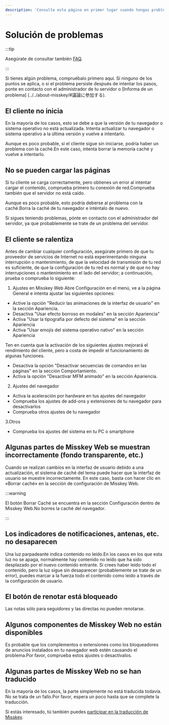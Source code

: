 ```yaml
---
description: 'Consulta esta página en primer lugar cuando tengas problemas para utilizar Misskey.'
---
```


# Solución de problemas

:::tip

Asegúrate de consultar también [FAQ](./faq.md).

:::

Si tienes algún problema, compruébalo primero aquí.
Si ninguno de los puntos se aplica, o si el problema persiste después de intentar los pasos, ponte en contacto con el administrador de tu servidor o [Informa de un problema] (../../about-misskey/#議論に参加する).

## El cliente no inicia

En la mayoría de los casos, esto se debe a que la versión de tu navegador o sistema operativo no está actualizada.
Intenta actualizar tu navegador o sistema operativo a la última versión y vuelve a intentarlo.

Aunque es poco probable, si el cliente sigue sin iniciarse, podría haber un problema con la caché.En este caso, intenta borrar la memoria caché y vuelve a intentarlo.

## No se pueden cargar las páginas

Si tu cliente se carga correctamente, pero obtienes un error al intentar cargar el contenido, comprueba primero tu conexión de red.Comprueba también que el servidor no está caído.

Aunque es poco probable, esto podría deberse al problema con la caché.Borra la caché de tu navegador e inténtalo de nuevo.

Si sigues teniendo problemas, pónte en contacto con el administrador del servidor, ya que probablemente se trate de un problema del servidor.

## El cliente se ralentiza

Antes de cambiar cualquier configuración, asegúrate primero de que tu proveedor de servicios de Internet no está experimentando ninguna interrupción o mantenimiento, de que la velocidad de transmisión de tu red es suficiente, de que la configuración de tu red es normal y de que no hay interrupciones o mantenimiento en el lado del servidor; a continuación, prueba o comprueba lo siguiente:

1. Ajustes en Misskey Web
  Abre Configuración en el menú, ve a la página General e intenta ajustar las siguientes opciones:

- Active la opción "Reducir las animaciones de la interfaz de usuario" en la sección Apariencia.
- Desactiva "Usar efecto borroso en modales" en la sección Apariencia"
- Activa "Usar la tipografía por defecto del sistema" en la sección Apariencia
- Activa "Usar emojis del sistema operativo nativo" en la sección Apariencia

Ten en cuenta que la activación de los siguientes ajustes mejorará el rendimiento del cliente, pero a costa de impedir el funcionamiento de algunas funciones.

- Desactiva  la opción "Desactivar secuencias de comandos en las páginas" en la sección Comportamiento.
- Activa la opción "Desactivar MFM animado" en la sección Apariencia.

2. Ajustes del navegador

- Activa la aceleración por hardware en tus ajustes del navegador
- Comprueba los ajustes de add-ons y extensiones de tu navegador para desactivarlos
- Comprueba otros ajustes de tu navegador

3.Otros

- Comprueba los ajustes del sistema en tu PC o smartphone

## Algunas partes de Misskey Web se muestran incorrectamente (fondo transparente, etc.)

Cuando se realizan cambios en la interfaz de usuario debido a una actualización, el sistema de caché del tema puede hacer que la interfaz de usuario se muestre incorrectamente.
En este caso, basta con hacer clic en «Borrar caché» en la sección de configuración de Misskey Web.

:::warning

El botón Borrar Caché se encuentra en la sección Configuración dentro de Misskey Web.No borres la caché del navegador.

:::

## Los indicadores de notificaciones, antenas, etc. no desaparecen

Una luz parpadeante indica contenido no leído.En los casos en los que esta luz no se apaga, normalmente hay contenido no leído que ha sido desplazado por el nuevo contenido entrante.
Si crees haber leído todo el contenido, pero la luz sigue sin desaparecer (probablemente se trate de un error), puedes marcar a la fuerza todo el contenido como leído a través de la configuración de usuario.

## El botón de renotar está bloqueado

Las notas sólo para seguidores y las directas no pueden renotarse.

## Algunos componentes de Misskey Web no están disponibles

Es probable que los complementos o extensiones como los bloqueadores de anuncios instalados en tu navegador web estén causando el problema.Por favor, comprueba estos ajustes o desactívalos.

## Algunas partes de Misskey Web no se han traducido

En la mayoría de los casos, la parte simplemente no está traducida todavía. No se trata de un fallo.Por favor, espera un poco hasta que se complete la traducción.

Si estás interesado, tú también puedes [participar en la traducción de Misskey](../../about-misskey/#テキストを翻訳する).
